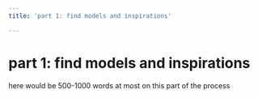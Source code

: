 ```yaml
---
title: 'part 1: find models and inspirations'

---
```


# part 1: find models and inspirations

here would be 500-1000 words at most on this part of the process